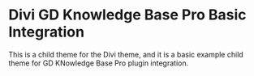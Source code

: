 # Divi GD Knowledge Base Pro Basic Integration

This is a child theme for the Divi theme, and it is a basic example child theme for GD KNowledge Base Pro plugin integration.
